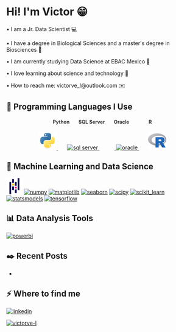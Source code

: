 <h1>Hi! I'm Victor 😁</h1>
<p>• I am a Jr. Data Scientist 💻 </p>
<p>• I have a degree in Biological Sciences and a master's degree in Biosciences 🔬 </p>
<p>• I am currently studying Data Science at EBAC Mexico 📝</p>
<p>• I love learning about science and technology 📱</p>
<p>• How to reach me: victorve_l@outlook.com ✉️</p>

<h2>🚀 Programming Languages I Use</h2>

<div style="text-align: center;">
  <span style="font-size: 0.9em; font-weight: bold; color: #333;">Python</span>&nbsp;&nbsp;&nbsp;&nbsp;&nbsp;
  <span style="font-size: 0.9em; font-weight: bold; color: #333;">SQL Server</span>&nbsp;&nbsp;&nbsp;&nbsp;&nbsp;
  <span style="font-size: 0.9em; font-weight: bold; color: #333;">Oracle</span>&nbsp;&nbsp;&nbsp;&nbsp;&nbsp;
  &nbsp&nbsp&nbsp&nbsp&nbsp&nbsp&nbsp<span style="font-size: 0.9em; font-weight: bold; color: #333;">R</span>
  <br><br> <a target="_blank" href="https://raw.githubusercontent.com/devicons/devicon/master/icons/python/python-original.svg">
    <img src="https://raw.githubusercontent.com/devicons/devicon/master/icons/python/python-original.svg" alt="python" width="48" height="48" />
  </a>&nbsp;&nbsp;&nbsp;&nbsp;&nbsp;
  <a target="_blank" href="https://www.svgrepo.com/show/303229/microsoft-sql-server-logo.svg">
    <img src="https://www.svgrepo.com/show/303229/microsoft-sql-server-logo.svg" alt="sql server" width="48" height="48" />
  </a>&nbsp;&nbsp;&nbsp;&nbsp;&nbsp;
  &nbsp&nbsp&nbsp&nbsp<a target="_blank" href="https://www.vectorlogo.zone/logos/oracle/oracle-icon.svg">
    <img src="https://www.vectorlogo.zone/logos/oracle/oracle-icon.svg" alt="oracle" width="48" height="48" />
  </a>&nbsp;&nbsp;&nbsp;&nbsp;&nbsp;
  <a target="_blank" href="https://raw.githubusercontent.com/devicons/devicon/master/icons/r/r-original.svg">
    <img src="https://raw.githubusercontent.com/devicons/devicon/master/icons/r/r-original.svg" alt="r" width="48" height="48" />
  </a>
</div>


<h2>🧠 Machine Learning and Data Science</h2>
<p>
  <a target="_blank" href="https://raw.githubusercontent.com/devicons/devicon/2ae2a900d2f041da66e950e4d48052658d850630/icons/pandas/pandas-original.svg" style="display: inline-block;"><img src="https://raw.githubusercontent.com/devicons/devicon/2ae2a900d2f041da66e950e4d48052658d850630/icons/pandas/pandas-original.svg" alt="pandas" width="42" height="42" /></a>
  <a target="_blank" href="https://numpy.org/doc/stable/_static/numpylogo.svg" style="display: inline-block;"><img src="https://numpy.org/doc/stable/_static/numpylogo.svg" alt="numpy" width="42" height="42" /></a>
  <a target="_blank" href="https://matplotlib.org/_static/logo2_compressed.svg" style="display: inline-block;"><img src="https://matplotlib.org/_static/logo2_compressed.svg" alt="matplotlib" width="42" height="42" /></a>
  <a target="_blank" href="https://seaborn.pydata.org/_images/logo-mark-lightbg.svg" style="display: inline-block;"><img src="https://seaborn.pydata.org/_images/logo-mark-lightbg.svg" alt="seaborn" width="42" height="42" /></a>
  <a target="_blank" href="https://upload.wikimedia.org/wikipedia/commons/0/07/Scipylogo.png" style="display: inline-block;"><img src="https://raw.githubusercontent.com/valohai/ml-logos/refs/heads/master/scipy.svg" alt="scipy" width="42" height="42" /></a>
  <a target="_blank" href="https://upload.wikimedia.org/wikipedia/commons/0/05/Scikit_learn_logo_small.svg" style="display: inline-block;"><img src="https://upload.wikimedia.org/wikipedia/commons/0/05/Scikit_learn_logo_small.svg" alt="scikit_learn" width="42" height="42" /></a>
  <a target="_blank" href="https://www.statsmodels.org/stable/_static/statsmodels_logo.svg" style="display: inline-block;"><img src="https://www.statsmodels.org/v0.11.1/_images/statsmodels-logo-v2-no-text.svg" alt="statsmodels" width="42" height="42" /></a>
  <a target="_blank" href="https://www.vectorlogo.zone/logos/tensorflow/tensorflow-icon.svg" style="display: inline-block;"><img src="https://www.vectorlogo.zone/logos/tensorflow/tensorflow-icon.svg" alt="tensorflow" width="42" height="42" /></a>
</p>
<h2>📊 Data Analysis Tools</h2>
<p>
  <a target="_blank" href="https://raw.githubusercontent.com/microsoft/PowerBI-Icons/main/SVG/PowerBI-Logo.svg" style="display: inline-block;"><img src="https://www.vectorlogo.zone/logos/microsoft_powerbi/microsoft_powerbi-icon.svg" alt="powerbi" width="42" height="42" /></a>
</p>

<h2>✒️ Recent Posts</h2>
<ul>
<li><a target="_blank" href=""></a></li>
</ul>

<h2>⚡️ Where to find me</h2>
<p><a target="_blank" href="https://www.linkedin.com/in/victor-de-la-torrev/" style="display: inline-block;"><img src="https://img.shields.io/badge/linkedin-logo?style=for-the-badge&logo=linkedin&logoColor=white&color=%230a77b6" alt="linkedin" /></a></p>
<p><a href="https://github.com/ryo-ma/github-profile-trophy"><img src="https://github-profile-trophy.vercel.app/?username= victorve-l" alt=" victorve-l" /></a></p>
